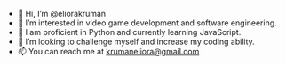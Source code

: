 - 👋 Hi, I’m @eliorakruman
- 👀 I’m interested in video game development and software engineering.
- 🌱 I am proficient in Python and currently learning JavaScript.
- 💞️ I’m looking to challenge myself and increase my coding ability.
- 📫 You can reach me at krumaneliora@gmail.com

<!---
eliorakruman/eliorakruman is a ✨ special ✨ repository because its `README.md` (this file) appears on your GitHub profile.
You can click the Preview link to take a look at your changes.
--->
